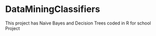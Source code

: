 # DataMiningClassifiers

This project has Naive Bayes and Decision Trees coded in R for school Project
